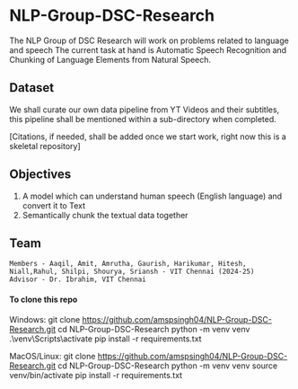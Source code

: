 # NLP-Group-DSC-Research
The NLP Group of DSC Research will work on problems related to language and speech The current task at hand is
Automatic Speech Recognition and Chunking of Language Elements from Natural Speech.

## Dataset
We shall curate our own data pipeline from YT Videos and their subtitles, this pipeline shall be mentioned within a sub-directory when completed. 

[Citations, if needed, shall be added once we start work, right now this is a skeletal repository]

## Objectives 
1. A model which can understand human speech (English language) and convert it to Text
2. Semantically chunk the textual data together


## Team 
    Members - Aaqil, Amit, Amrutha, Gaurish, Harikumar, Hitesh, Niall,Rahul, Shilpi, Shourya, Sriansh - VIT Chennai (2024-25)
    Advisor - Dr. Ibrahim, VIT Chennai


#### To clone this repo
Windows:
    git clone https://github.com/amspsingh04/NLP-Group-DSC-Research.git
    cd NLP-Group-DSC-Research
    python -m venv venv
    .\venv\Scripts\activate
    pip install -r requirements.txt

MacOS/Linux:
    git clone https://github.com/amspsingh04/NLP-Group-DSC-Research.git
    cd NLP-Group-DSC-Research
    python -m venv venv
    source venv/bin/activate
    pip install -r requirements.txt